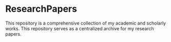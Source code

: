 # ResearchPapers
This repository is a comprehensive collection of my academic and scholarly works. This repository serves as a centralized archive for my research papers.
